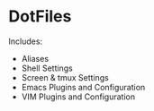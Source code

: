DotFiles
========

Includes:
* Aliases
* Shell Settings
* Screen & tmux Settings
* Emacs Plugins and Configuration
* VIM Plugins and Configuration
